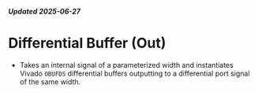 ***Updated 2025-06-27***
# Differential Buffer (Out)

- Takes an internal signal of a parameterized width and instantiates Vivado `OBUFDS` differential buffers outputting to a differential port signal of the same width.
